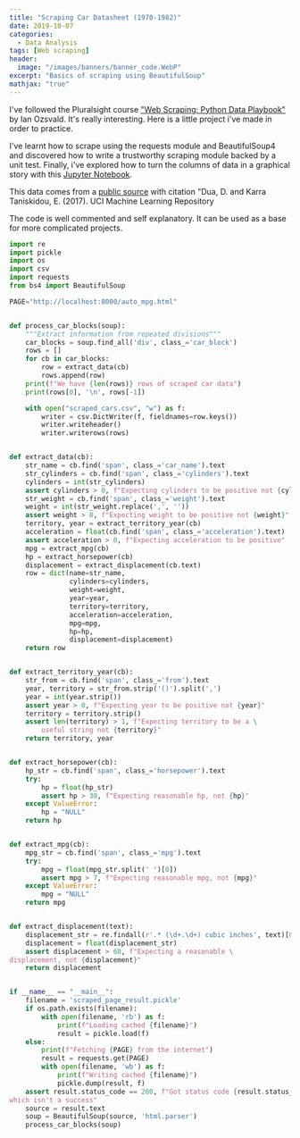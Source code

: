 ```yaml
---
title: "Scraping Car Datasheet (1970-1982)"
date: 2019-10-07
categories:
  - Data Analysis
tags: [Web scraping]
header:
  image: "/images/banners/banner_code.WebP"
excerpt: "Basics of scraping using BeautifulSoup"
mathjax: "true"
---
```


I've followed the Pluralsight course ["Web Scraping: Python Data Playbook"](https://www.pluralsight.com/courses/web-scraping-python-data-playbook) by Ian Ozsvald. It's really interesting. Here is a little project i've made in order to practice.

I've learnt how to scrape using the requests module and BeautifulSoup4 and discovered how to write a trustworthy scraping module backed by a unit test. Finally, i've explored how to turn the columns of data in a graphical story with this [Jupyter Notebook](https://github.com/obrunet/Web_Scraping_Projects/blob/master/2019-10-07-car_datasheet/making_scraped_data_usable.ipynb).

This data comes from a [public source](https://archive.ics.uci.edu/ml/datasets/Auto%2BMPG) with citation "Dua, D. and Karra Taniskidou, E. (2017). UCI Machine Learning Repository

The code is well commented and self explanatory. It can be used as a base for more complicated projects.


```python
import re
import pickle
import os
import csv
import requests
from bs4 import BeautifulSoup

PAGE="http://localhost:8000/auto_mpg.html"


def process_car_blocks(soup):
    """Extract information from repeated divisions"""
    car_blocks = soup.find_all('div', class_='car_block')
    rows = []
    for cb in car_blocks:
        row = extract_data(cb)
        rows.append(row)
    print(f"We have {len(rows)} rows of scraped car data")
    print(rows[0], '\n', rows[-1])

    with open("scraped_cars.csv", "w") as f:
        writer = csv.DictWriter(f, fieldnames=row.keys())
        writer.writeheader()
        writer.writerows(rows)


def extract_data(cb):
    str_name = cb.find('span', class_='car_name').text
    str_cylinders = cb.find('span', class_='cylinders').text
    cylinders = int(str_cylinders)
    assert cylinders > 0, f"Expecting cylinders to be positive not {cylinders}"
    str_weight = cb.find('span', class_='weight').text
    weight = int(str_weight.replace(',', ''))
    assert weight > 0, f"Expecting weight to be positive not {weight}"
    territory, year = extract_territory_year(cb)
    acceleration = float(cb.find('span', class_='acceleration').text)
    assert acceleration > 0, f"Expecting acceleration to be positive"
    mpg = extract_mpg(cb)
    hp = extract_horsepower(cb)
    displacement = extract_displacement(cb.text)
    row = dict(name=str_name,
               cylinders=cylinders,
               weight=weight,
               year=year,
               territory=territory,
               acceleration=acceleration,
               mpg=mpg,
               hp=hp,
               displacement=displacement)
    return row


def extract_territory_year(cb):
    str_from = cb.find('span', class_='from').text
    year, territory = str_from.strip('()').split(',')
    year = int(year.strip())
    assert year > 0, f"Expecting year to be positive not {year}"
    territory = territory.strip()
    assert len(territory) > 1, f"Expecting territory to be a \
        useful string not {territory}"
    return territory, year


def extract_horsepower(cb):
    hp_str = cb.find('span', class_='horsepower').text
    try:
        hp = float(hp_str)
        assert hp > 30, f"Expecting reasonable hp, not {hp}"
    except ValueError:
        hp = "NULL"
    return hp


def extract_mpg(cb):
    mpg_str = cb.find('span', class_='mpg').text
    try:
        mpg = float(mpg_str.split(' ')[0])
        assert mpg > 7, f"Expecting reasonable mpg, not {mpg}"
    except ValueError:
        mpg = "NULL"
    return mpg


def extract_displacement(text):
    displacement_str = re.findall(r'.* (\d+.\d+) cubic inches', text)[0]
    displacement = float(displacement_str)
    assert displacement > 60, f"Expecting a reasonable \
displacement, not {displacement}"
    return displacement


if __name__ == "__main__":
    filename = 'scraped_page_result.pickle'
    if os.path.exists(filename):
        with open(filename, 'rb') as f:
            print(f"Loading cached {filename}")
            result = pickle.load(f)
    else:
        print(f"Fetching {PAGE} from the internet")
        result = requests.get(PAGE)
        with open(filename, 'wb') as f:
            print(f"Writing cached {filename}")
            pickle.dump(result, f)
    assert result.status_code == 200, f"Got status code {result.status_code} \
which isn't a success"
    source = result.text
    soup = BeautifulSoup(source, 'html.parser')
    process_car_blocks(soup)
```